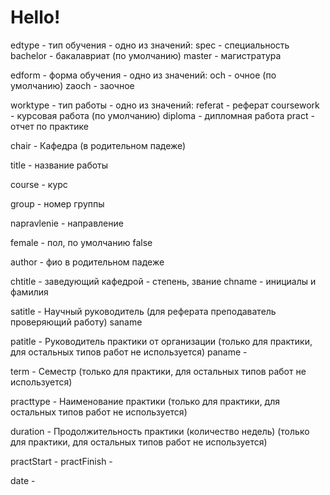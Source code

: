 Hello!
======

edtype - тип обучения - одно из значений:
  spec     - специальность
  bachelor - бакалавриат (по умолчанию)
  master   - магистратура

edform - форма обучения - одно из значений:
  och   - очное (по умолчанию)
  zaoch - заочное

worktype - тип работы - одно из значений:
  referat    - реферат
  coursework - курсовая работа (по умолчанию)
  diploma    - дипломная работа
  pract      - отчет по практике

chair - Кафедра (в родительном падеже)

title - название работы

course - курс

group - номер группы

napravlenie - направление

female - пол, по умолчанию false

author - фио в родительном падеже

chtitle - заведующий кафедрой - степень, звание
chname - инициалы и фамилия

satitle - Научный руководитель (для реферата преподаватель проверяющий работу)
saname

patitle - Руководитель практики от организации (только для практики, для остальных типов работ не используется)
paname - 

term - Семестр (только для практики, для остальных типов работ не используется)

practtype - Наименование практики (только для практики, для остальных типов работ не используется)

duration - Продолжительность практики (количество недель) (только для практики, для остальных типов работ не используется)

practStart - 
practFinish - 

date - 





